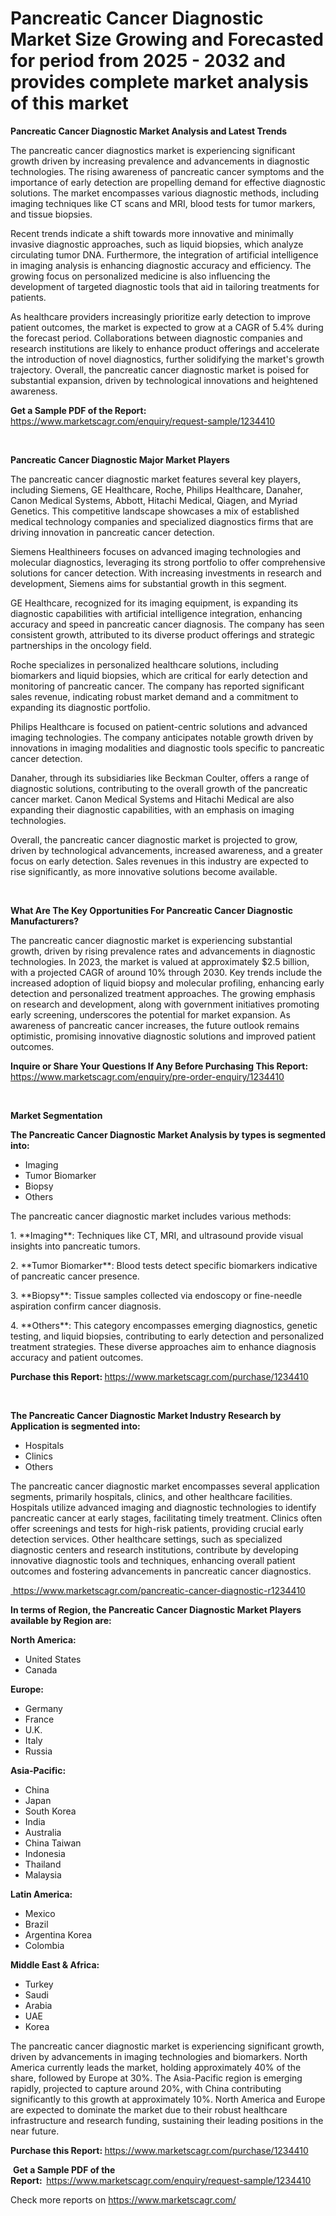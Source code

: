 <p><h1>Pancreatic Cancer Diagnostic Market Size Growing and Forecasted for period from 2025 - 2032 and provides complete market analysis of this market</h1></p><p><strong>Pancreatic Cancer Diagnostic Market Analysis and Latest Trends</strong></p>
<p><p>The pancreatic cancer diagnostics market is experiencing significant growth driven by increasing prevalence and advancements in diagnostic technologies. The rising awareness of pancreatic cancer symptoms and the importance of early detection are propelling demand for effective diagnostic solutions. The market encompasses various diagnostic methods, including imaging techniques like CT scans and MRI, blood tests for tumor markers, and tissue biopsies.</p><p>Recent trends indicate a shift towards more innovative and minimally invasive diagnostic approaches, such as liquid biopsies, which analyze circulating tumor DNA. Furthermore, the integration of artificial intelligence in imaging analysis is enhancing diagnostic accuracy and efficiency. The growing focus on personalized medicine is also influencing the development of targeted diagnostic tools that aid in tailoring treatments for patients.</p><p>As healthcare providers increasingly prioritize early detection to improve patient outcomes, the market is expected to grow at a CAGR of 5.4% during the forecast period. Collaborations between diagnostic companies and research institutions are likely to enhance product offerings and accelerate the introduction of novel diagnostics, further solidifying the market's growth trajectory. Overall, the pancreatic cancer diagnostic market is poised for substantial expansion, driven by technological innovations and heightened awareness.</p></p>
<p><strong>Get a Sample PDF of the Report:&nbsp;</strong> <a href="https://www.marketscagr.com/enquiry/request-sample/1234410?utm_campaign=2480&utm_medium=2&utm_source=Github&utm_content=ia&utm_term=06032025&utm_id=pancreatic-cancer-diagnostic">https://www.marketscagr.com/enquiry/request-sample/1234410</a></p>
<p>&nbsp;</p>
<p><strong>Pancreatic Cancer Diagnostic Major Market Players</strong></p>
<p><p>The pancreatic cancer diagnostic market features several key players, including Siemens, GE Healthcare, Roche, Philips Healthcare, Danaher, Canon Medical Systems, Abbott, Hitachi Medical, Qiagen, and Myriad Genetics. This competitive landscape showcases a mix of established medical technology companies and specialized diagnostics firms that are driving innovation in pancreatic cancer detection.</p><p>Siemens Healthineers focuses on advanced imaging technologies and molecular diagnostics, leveraging its strong portfolio to offer comprehensive solutions for cancer detection. With increasing investments in research and development, Siemens aims for substantial growth in this segment.</p><p>GE Healthcare, recognized for its imaging equipment, is expanding its diagnostic capabilities with artificial intelligence integration, enhancing accuracy and speed in pancreatic cancer diagnosis. The company has seen consistent growth, attributed to its diverse product offerings and strategic partnerships in the oncology field.</p><p>Roche specializes in personalized healthcare solutions, including biomarkers and liquid biopsies, which are critical for early detection and monitoring of pancreatic cancer. The company has reported significant sales revenue, indicating robust market demand and a commitment to expanding its diagnostic portfolio.</p><p>Philips Healthcare is focused on patient-centric solutions and advanced imaging technologies. The company anticipates notable growth driven by innovations in imaging modalities and diagnostic tools specific to pancreatic cancer detection.</p><p>Danaher, through its subsidiaries like Beckman Coulter, offers a range of diagnostic solutions, contributing to the overall growth of the pancreatic cancer market. Canon Medical Systems and Hitachi Medical are also expanding their diagnostic capabilities, with an emphasis on imaging technologies.</p><p>Overall, the pancreatic cancer diagnostic market is projected to grow, driven by technological advancements, increased awareness, and a greater focus on early detection. Sales revenues in this industry are expected to rise significantly, as more innovative solutions become available.</p></p>
<p>&nbsp;</p>
<p><strong>What Are The Key Opportunities For Pancreatic Cancer Diagnostic Manufacturers?</strong></p>
<p><p>The pancreatic cancer diagnostic market is experiencing substantial growth, driven by rising prevalence rates and advancements in diagnostic technologies. In 2023, the market is valued at approximately $2.5 billion, with a projected CAGR of around 10% through 2030. Key trends include the increased adoption of liquid biopsy and molecular profiling, enhancing early detection and personalized treatment approaches. The growing emphasis on research and development, along with government initiatives promoting early screening, underscores the potential for market expansion. As awareness of pancreatic cancer increases, the future outlook remains optimistic, promising innovative diagnostic solutions and improved patient outcomes.</p></p>
<p><strong>Inquire or Share Your Questions If Any Before Purchasing This Report:</strong> <a href="https://www.marketscagr.com/enquiry/pre-order-enquiry/1234410?utm_campaign=2480&utm_medium=2&utm_source=Github&utm_content=ia&utm_term=06032025&utm_id=pancreatic-cancer-diagnostic">https://www.marketscagr.com/enquiry/pre-order-enquiry/1234410</a></p>
<p>&nbsp;</p>
<p><strong>Market Segmentation</strong></p>
<p><strong>The Pancreatic Cancer Diagnostic Market Analysis by types is segmented into:</strong></p>
<p><ul><li>Imaging</li><li>Tumor Biomarker</li><li>Biopsy</li><li>Others</li></ul></p>
<p><p>The pancreatic cancer diagnostic market includes various methods: </p><p>1. **Imaging**: Techniques like CT, MRI, and ultrasound provide visual insights into pancreatic tumors. </p><p>2. **Tumor Biomarker**: Blood tests detect specific biomarkers indicative of pancreatic cancer presence. </p><p>3. **Biopsy**: Tissue samples collected via endoscopy or fine-needle aspiration confirm cancer diagnosis. </p><p>4. **Others**: This category encompasses emerging diagnostics, genetic testing, and liquid biopsies, contributing to early detection and personalized treatment strategies. These diverse approaches aim to enhance diagnosis accuracy and patient outcomes.</p></p>
<p><strong>Purchase this Report:&nbsp;</strong><a href="https://www.marketscagr.com/purchase/1234410?utm_campaign=2480&utm_medium=2&utm_source=Github&utm_content=ia&utm_term=06032025&utm_id=pancreatic-cancer-diagnostic">https://www.marketscagr.com/purchase/1234410</a></p>
<p>&nbsp;</p>
<p><strong>The Pancreatic Cancer Diagnostic Market Industry Research by Application is segmented into:</strong></p>
<p><ul><li>Hospitals</li><li>Clinics</li><li>Others</li></ul></p>
<p><p>The pancreatic cancer diagnostic market encompasses several application segments, primarily hospitals, clinics, and other healthcare facilities. Hospitals utilize advanced imaging and diagnostic technologies to identify pancreatic cancer at early stages, facilitating timely treatment. Clinics often offer screenings and tests for high-risk patients, providing crucial early detection services. Other healthcare settings, such as specialized diagnostic centers and research institutions, contribute by developing innovative diagnostic tools and techniques, enhancing overall patient outcomes and fostering advancements in pancreatic cancer diagnostics.</p></p>
<p><a href="https://www.marketscagr.com/pancreatic-cancer-diagnostic-r1234410?utm_campaign=2480&utm_medium=2&utm_source=Github&utm_content=ia&utm_term=06032025&utm_id=pancreatic-cancer-diagnostic">&nbsp;https://www.marketscagr.com/pancreatic-cancer-diagnostic-r1234410</a></p>
<p><strong>In terms of Region, the Pancreatic Cancer Diagnostic Market Players available by Region are:</strong></p>
<p>
    <p> <strong> North America: </strong>
        <ul>
            <li>United States</li>
            <li>Canada</li>
        </ul>
        </p> 
    <p> <strong> Europe: </strong>
        <ul>
            <li>Germany</li>
            <li>France</li>
            <li>U.K.</li>
            <li>Italy</li>
            <li>Russia</li>
        </ul>
        </p> 
    <p> <strong> Asia-Pacific: </strong>
        <ul>
            <li>China</li>
            <li>Japan</li>
            <li>South Korea</li>
            <li>India</li>
            <li>Australia</li>
            <li>China Taiwan</li>
            <li>Indonesia</li>
            <li>Thailand</li>
            <li>Malaysia</li>
        </ul>
        </p> 
    <p> <strong> Latin America: </strong>
        <ul>
            <li>Mexico</li>
            <li>Brazil</li>
            <li>Argentina Korea</li>
            <li>Colombia</li>
        </ul>
        </p> 
    <p> <strong> Middle East & Africa: </strong>
        <ul>
            <li>Turkey</li>
            <li>Saudi</li>
            <li>Arabia</li>
            <li>UAE</li>
            <li>Korea</li>
        </ul>
    </p>
    </p>
<p><p>The pancreatic cancer diagnostic market is experiencing significant growth, driven by advancements in imaging technologies and biomarkers. North America currently leads the market, holding approximately 40% of the share, followed by Europe at 30%. The Asia-Pacific region is emerging rapidly, projected to capture around 20%, with China contributing significantly to this growth at approximately 10%. North America and Europe are expected to dominate the market due to their robust healthcare infrastructure and research funding, sustaining their leading positions in the near future.</p></p>
<p><strong>Purchase this Report: </strong><a href="https://www.marketscagr.com/purchase/1234410?utm_campaign=2480&utm_medium=2&utm_source=Github&utm_content=ia&utm_term=06032025&utm_id=pancreatic-cancer-diagnostic">https://www.marketscagr.com/purchase/1234410</a></p>
<p>&nbsp;<strong>Get a Sample PDF of the Report:&nbsp;&nbsp;</strong><a href="https://www.marketscagr.com/enquiry/request-sample/1234410?utm_campaign=2480&utm_medium=2&utm_source=Github&utm_content=ia&utm_term=06032025&utm_id=pancreatic-cancer-diagnostic">https://www.marketscagr.com/enquiry/request-sample/1234410</a></p>
<p><strong></strong></p>
<p>Check more reports on <a href="https://www.marketscagr.com/?utm_campaign=2480&utm_medium=2&utm_source=Github&utm_content=ia&utm_term=06032025&utm_id=pancreatic-cancer-diagnostic">https://www.marketscagr.com/</a></p>